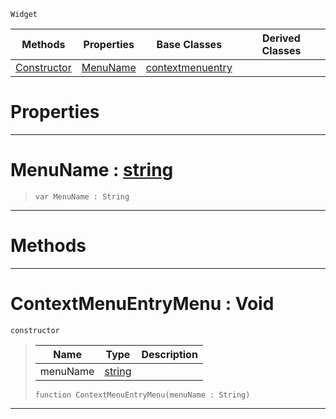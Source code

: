  `Widget`

|Methods|Properties|Base Classes|Derived Classes|
|---|---|---|---|
|[ Constructor](https://github.com/ArendDanielek/ZeroDocsTest/blob/master/code_reference/class_reference/contextmenuentrymenu.markdown#contextmenuentrymenu-voi)|[ MenuName](https://github.com/ArendDanielek/ZeroDocsTest/blob/master/code_reference/class_reference/contextmenuentrymenu.markdown#menuname-zero-engine-doc)|[contextmenuentry](https://github.com/ArendDanielek/ZeroDocsTest/blob/master/code_reference/class_reference/contextmenuentry.markdown)| |


 #  Properties


---  
 #  MenuName : [string](https://github.com/ArendDanielek/ZeroDocsTest/blob/master/code_reference/zilch_base_types/string.markdown)

> 
> ``` lang=cpp, name=Zilch
> var MenuName : String


---  
 #  Methods


---  
 #  ContextMenuEntryMenu : Void

 `constructor`

> 
> |Name|Type|Description|
> |---|---|---|
> |menuName|[string](https://github.com/ArendDanielek/ZeroDocsTest/blob/master/code_reference/zilch_base_types/string.markdown)| |
> ``` lang=cpp, name=Zilch
> function ContextMenuEntryMenu(menuName : String)
> ``` 


---  
 
  
  
  
  
  
  
  

 